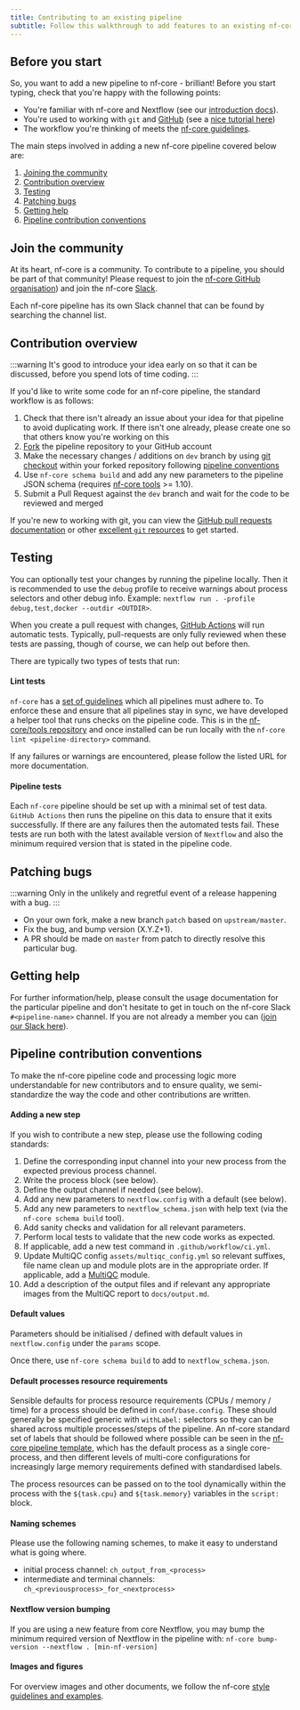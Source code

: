 ```yaml
---
title: Contributing to an existing pipeline
subtitle: Follow this walkthrough to add features to an existing nf-core pipeline.
---
```


## Before you start

So, you want to add a new pipeline to nf-core - brilliant!
Before you start typing, check that you're happy with the following points:

- You're familiar with nf-core and Nextflow (see our [introduction docs](/docs/usage/introduction.md)).
- You're used to working with `git` and [GitHub](https://github.com)
  (see a [nice tutorial here](https://blog.scottlowe.org/2015/01/27/using-fork-branch-git-workflow/))
- The workflow you're thinking of meets the [nf-core guidelines](https://nf-co.re/docs/contributing/guidelines).

The main steps involved in adding a new nf-core pipeline covered below are:

1. [Joining the community](#join-the-community)
2. [Contribution overview](#contribution-overview)
3. [Testing](#testing)
4. [Patching bugs](#patching-bugs)
5. [Getting help](#getting-help)
6. [Pipeline contribution conventions](#pipeline-contribution-conventions)

## Join the community

At its heart, nf-core is a community. To contribute to a pipeline, you should be part of that community!
Please request to join the [nf-core GitHub organisation](https://github.com/nf-core/website/issues/3))
and join the nf-core [Slack](https://nf-co.re/join/slack).

Each nf-core pipeline has its own Slack channel that can be found by searching the channel list.

## Contribution overview

:::warning
It's good to introduce your idea early on so that it can be discussed, before you spend lots of time coding.
:::

If you'd like to write some code for an nf-core pipeline, the standard workflow is as follows:

1. Check that there isn't already an issue about your idea for that pipeline to avoid duplicating work. If there isn't one already, please create one so that others know you're working on this
2. [Fork](https://help.github.com/en/github/getting-started-with-github/fork-a-repo) the pipeline repository to your GitHub account
3. Make the necessary changes / additions on `dev` branch by using [git checkout](https://docs.github.com/en/pull-requests/collaborating-with-pull-requests/proposing-changes-to-your-work-with-pull-requests/committing-changes-to-a-pull-request-branch-created-from-a-fork) within your forked repository following [pipeline conventions](#pipeline-contribution-conventions)
4. Use `nf-core schema build` and add any new parameters to the pipeline JSON schema (requires [nf-core tools](https://github.com/nf-core/tools) >= 1.10).
5. Submit a Pull Request against the `dev` branch and wait for the code to be reviewed and merged

If you're new to working with git, you can view the [GitHub pull requests documentation](https://help.github.com/en/github/collaborating-with-issues-and-pull-requests) or other [excellent `git` resources](https://try.github.io/) to get started.

## Testing

You can optionally test your changes by running the pipeline locally. Then it is recommended to use the `debug` profile to
receive warnings about process selectors and other debug info. Example: `nextflow run . -profile debug,test,docker --outdir <OUTDIR>`.

When you create a pull request with changes, [GitHub Actions](https://github.com/features/actions) will run automatic tests.
Typically, pull-requests are only fully reviewed when these tests are passing, though of course, we can help out before then.

There are typically two types of tests that run:

#### Lint tests

`nf-core` has a [set of guidelines](https://nf-co.re/developers/guidelines) which all pipelines must adhere to.
To enforce these and ensure that all pipelines stay in sync, we have developed a helper tool that runs checks on the pipeline code. This is in the [nf-core/tools repository](https://github.com/nf-core/tools) and once installed can be run locally with the `nf-core lint <pipeline-directory>` command.

If any failures or warnings are encountered, please follow the listed URL for more documentation.

#### Pipeline tests

Each `nf-core` pipeline should be set up with a minimal set of test data.
`GitHub Actions` then runs the pipeline on this data to ensure that it exits successfully.
If there are any failures then the automated tests fail.
These tests are run both with the latest available version of `Nextflow` and also the minimum required version that is stated in the pipeline code.

## Patching bugs

:::warning
Only in the unlikely and regretful event of a release happening with a bug.
:::

- On your own fork, make a new branch `patch` based on `upstream/master`.
- Fix the bug, and bump version (X.Y.Z+1).
- A PR should be made on `master` from patch to directly resolve this particular bug.

## Getting help

For further information/help, please consult the usage documentation for the particular pipeline and don't hesitate to get in touch on the nf-core Slack `#<pipeline-name>` channel. If you are not already a member you can ([join our Slack here](https://nf-co.re/join/slack)).

## Pipeline contribution conventions

To make the nf-core pipeline code and processing logic more understandable for new contributors and to ensure quality, we semi-standardize the way the code and other contributions are written.

#### Adding a new step

If you wish to contribute a new step, please use the following coding standards:

1. Define the corresponding input channel into your new process from the expected previous process channel.
2. Write the process block (see below).
3. Define the output channel if needed (see below).
4. Add any new parameters to `nextflow.config` with a default (see below).
5. Add any new parameters to `nextflow_schema.json` with help text (via the `nf-core schema build` tool).
6. Add sanity checks and validation for all relevant parameters.
7. Perform local tests to validate that the new code works as expected.
8. If applicable, add a new test command in `.github/workflow/ci.yml`.
9. Update MultiQC config `assets/multiqc_config.yml` so relevant suffixes, file name clean up and module plots are in the appropriate order. If applicable, add a [MultiQC](https://https://multiqc.info/) module.
10. Add a description of the output files and if relevant any appropriate images from the MultiQC report to `docs/output.md`.

#### Default values

Parameters should be initialised / defined with default values in `nextflow.config` under the `params` scope.

Once there, use `nf-core schema build` to add to `nextflow_schema.json`.

#### Default processes resource requirements

Sensible defaults for process resource requirements (CPUs / memory / time) for a process should be defined in `conf/base.config`. These should generally be specified generic with `withLabel:` selectors so they can be shared across multiple processes/steps of the pipeline. An nf-core standard set of labels that should be followed where possible can be seen in the [nf-core pipeline template](https://github.com/nf-core/tools/blob/master/nf_core/pipeline-template/conf/base.config), which has the default process as a single core-process, and then different levels of multi-core configurations for increasingly large memory requirements defined with standardised labels.

The process resources can be passed on to the tool dynamically within the process with the `${task.cpu}` and `${task.memory}` variables in the `script:` block.

#### Naming schemes

Please use the following naming schemes, to make it easy to understand what is going where.

- initial process channel: `ch_output_from_<process>`
- intermediate and terminal channels: `ch_<previousprocess>_for_<nextprocess>`

#### Nextflow version bumping

If you are using a new feature from core Nextflow, you may bump the minimum required version of Nextflow in the pipeline with: `nf-core bump-version --nextflow . [min-nf-version]`

#### Images and figures

For overview images and other documents, we follow the nf-core [style guidelines and examples](https://nf-co.re/developers/design_guidelines).
